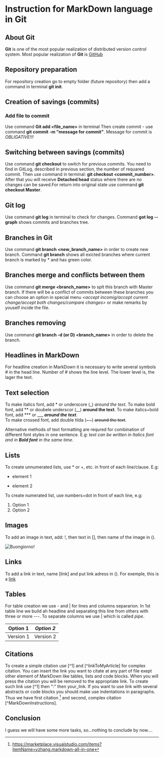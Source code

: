 # Instruction for MarkDown language in Git

## About Git
**Git** is one of the most popular realization of distributed version control system. Most popular realization of **Git** is [GitHub](https://github.com/)

## Repository preparation

For repository creation go to empty folder (future repository) then add a command in terminal **git init**.

## Creation of savings (commits)
### Add file to commit
 Use command **Git add <file_name>** in terminal
 Then create commit - use command **git commit -m "message for commit"**. Message for commit is *OBLIGATIVE!!!* 
 
## Switching between savings (commits)

Use command **git checkout** to switch for previous commits. You need to find in GitLog, described in previous section, the number of requared commit. Then use command in terminal: **git checkout <commit_number>**. After that you will receive **Detached head** status where there are no  changes can be saved.For return into original state use command **git checkout Master**. 
  
## Git log

Use command **git log** in terminal to check for changes. Command **got log --graph** shows commits and branches tree.

## Branches in Git

Use command **git branch <new_branch_name>** in order to create new branch. Command **git branch** shows all exicted branches where current branch is marked by * and has green color.

## Branches merge and conflicts between them

Use command **git merge <branch_name>** to splt this branch with Master branch. If there will be a conflict of commits between these branches you can choose an option in special menu *<accept incomig/accept current change/accept both changes/compare changes>* or make remarks by youself incide the file. 

## Branches removing

Use command **git branch -d (or D) <branch_name>** in order to delete the branch.

## Headlines in MarkDown 
For headline creation in MarkDown it is necessary to write several symbols *#* in the head line. Number of # shows the line level. The lower level is, the lager the text. 

## Text selection

To make italics font, add * or underscore  (_) *around the text*. 
To make bold font, add ** or doubele underscor (__)   **around the text**.
 To make italics+bold font, add *** or ___ ***around the text***.   
 To make crossed font, add double tilda (~~)   ~~around the text~~.  

Alternative methods of text formatting are requred for combination of different font styles in one sentence. E.g: _text can be written in Italics font and in **Bold font** in the same time_.
## Lists

To create unnumerated lists, use * or +, etc. in front of each line/clause. E.g:
* element 1
+ element 2

To create numerated list, use numbers+dot in front of each line, e.g:
1. Option 1
2. Option 2



## Images

To add an image in text, add: !, then text in [], then name of the image in ().

![Buongiorno!](Mona.jpg)


## Links

To add a link in text, name [link] and put link adress in (). For exemple, this is a [link](https://www.youtube.com/watch?v=fQymxI-fev4)

## Tables

For table creation we use - and | for lines and columns separarion. In 1st table line we build ah headline and separating this line from others with three or more ---. To separate columns we use | which is called *pipe*. 

| **Option 1** | *Option 2* |
| ------------ | ---------- |
| Version 1    | Version 2  |

## Citations
To create a simple citation use [^1] and [^linkToMyArticle] for complex citation. You can insert the link you want to citate at any part of file exept other element of MarkDown like tables, lists and code blocks. When you will press the citation you will be removed to the appropriate link. To create such link use [^1] then ":" then your_link. If you want to use link with several abstracts or code blocks you should make use indentations in paragraphs.
Thus we have first citation [^aaa] and second, complex citation [^MarkDownInstructions].  

## Conclusion 
I guess we will have some more tasks, so...nothing to conclude by now....











[^aaa]: https://marketplace.visualstudio.com/items?itemName=yzhang.markdown-all-in-one 

[^MarkDownInstruction]: https://marketplace.visualstudio.com/items?itemName=yzhang.markdown-all-in-one. Here you can leave some extra insturctions. Or you can add a code block, e.g. `{mycode}` 


